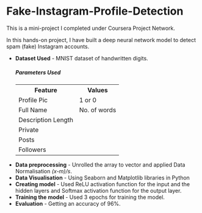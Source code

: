 # Fake-Instagram-Profile-Detection

This is a mini-project I completed under Coursera Project Network. 

In this hands-on project, I have built a deep neural network model to detect spam (fake) Instagram accounts.

<ul>
  <li><b>Dataset Used</b> - MNIST dataset of handwritten digits. <br>
    <h5>Parameters Used</h5>
    <table>
      <tr><th>Feature</th><th>Values</th></tr>
      <tr><td>Profile Pic</td><td>1 or 0</td></tr>
      <tr><td>Full Name</td><td>No. of words</td></tr>
      <tr><td>Description Length</td></tr>
      <tr><td>Private</td></tr>
      <tr><td>Posts</td></tr>
      <tr><td>Followers</td></tr>
    </table>
      
  </li>
  <li><b> Data preprocessing</b> - Unrolled the array to vector and applied Data Normalisation <i>(x-m)/s</i>.</li>
  <li><b>Data Visualisation</b> - Using Seaborn and Matplotlib libraries in Python
  <li><b>Creating model</b> - Used ReLU activation function for the input and the hidden layers and Softmax activation function for the output layer.</li>
  <li><b>Training the model</b> - Used 3 epochs for training the model.</li>
  <li><b>Evaluation</b> - Getting an accuracy of 96%.</li>

